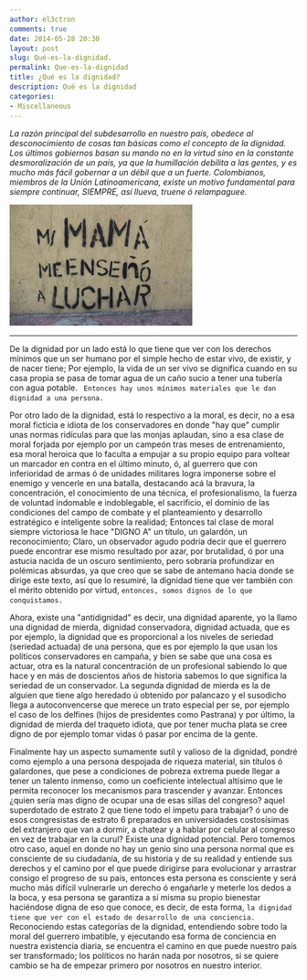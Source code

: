 ```yaml
---
author: el3ctron
comments: true
date: 2014-05-28 20:30
layout: post
slug: Qué-es-la-dignidad.
permalink: Que-es-la-dignidad
title: ¿Qué es la dignidad?
description: Qué es la dignidad
categories:
- Miscellaneous
---
```


*La razón principal del subdesarrollo en nuestro país, obedece al desconocimiento de cosas tan básicas como el concepto de la dignidad. Los últimos gobiernos basan su mando no en la virtud sino en la constante desmoralización de un país, ya que la humillación debilita a las gentes, y es mucho más fácil gobernar a un débil que a un fuerte. Colombianos, miembros de la Unión Latinoamericana, existe un motivo fundamental para siempre continuar, SIEMPRE, así llueva, truene ó relampaguee.*

[![Qué es la dignidad.](/wp-content/uploads/por_tema/politica/396105_374326782640354_490793525_n.jpg)](//el3ctron.github.io/Que-es-la-dignidad)

<!-- more -->
---
De la dignidad por un lado está lo que tiene que ver con los derechos mínimos que un ser humano por el simple hecho de estar vivo, de existir, y de nacer tiene; Por ejemplo, la vida de un ser vivo se dignifica cuando en su casa propia se pasa de tomar agua de un caño sucio a tener una tubería con agua potable. ` Entonces hay unos mínimos materiales que le dan dignidad a una persona.`

Por otro lado de la dignidad, está lo respectivo a la moral, es decir, no a esa moral ficticia e idiota de los conservadores en donde "hay que" cumplir unas normas ridículas para que las monjas aplaudan, sino a esa clase de moral forjada por ejemplo por un campeón tras meses de entrenamiento, esa moral heroica que lo faculta a empujar a su propio equipo para voltear un marcador en contra en el último minuto, ó, al guerrero que con inferioridad de armas ó de unidades militares logra imponerse sobre el enemigo y vencerle en una batalla, destacando acá la bravura, la concentración, el conocimiento de una técnica, el profesionalismo, la fuerza de voluntad indomable e indoblegable, el sacrificio, el dominio de las condiciones del campo de combate y el planteamiento y desarrollo estratégico e inteligente sobre la realidad; Entonces tal clase de moral siempre victoriosa le hace "DIGNO A" un título, un galardón, un reconocimiento; Claro, un observador agudo podría decir que el guerrero puede encontrar ese mismo resultado por azar, por brutalidad, ó por una astucia nacida de un oscuro sentimiento, pero sobraría profundizar en polémicas absurdas, ya que creo que se sabe de antemano hacia donde se dirige este texto, así que lo resumiré, la dignidad tiene que ver también con el mérito obtenido por virtud, `entonces, somos dignos de lo que conquistamos.`

Ahora, existe una "antidignidad" es decir, una dignidad aparente, yo la llamo una dignidad de mierda, dignidad conservadora, dignidad actuada, que es por ejemplo, la dignidad que es proporcional a los niveles de seriedad (seriedad actuada) de una persona, que es por ejemplo la que usan los políticos conservadores en campaña, y bien se sabe que una cosa es actuar, otra es la natural concentración de un profesional sabiendo lo que hace y en más de doscientos años de historia sabemos lo que significa la seriedad de un conservador. La segunda dignidad de mierda es la de alguien que tiene algo heredado ú obtenido por palancazo y el susodicho llega a autoconvencerse que merece un trato especial per se, por ejemplo el caso de los delfines (hijos de presidentes como Pastrana) y por último, la dignidad de mierda del traqueto idiota, que por tener mucha plata se cree digno de por ejemplo tomar vidas ó pasar por encima de la gente.

Finalmente hay un aspecto sumamente sutil y valioso de la dignidad, pondré como ejemplo a una persona despojada de riqueza material, sin títulos ó galardones, que pese a condiciones de pobreza extrema puede llegar a tener un talento inmenso, como un coeficiente intelectual altísimo que le permita reconocer los mecanismos para trascender y avanzar. Entonces ¿quien sería mas digno de ocupar una de esas sillas del congreso? aquel superdotado de estrato 2 que tiene todo el ímpetu para trabajar? ó uno de esos congresistas de estrato 6 preparados en universidades costosísimas del extranjero que van a dormir, a chatear y a hablar por celular al congreso en vez de trabajar en la curul? Existe una dignidad potencial. Pero tomemos otro caso, aquel en donde no hay un genio sino una persona normal que es consciente de su ciudadanía, de su historia y de su realidad y entiende sus derechos y el camino por el que puede dirigirse para evolucionar y arrastrar consigo el progreso de su país, entonces esta persona es consciente y será mucho más difícil vulnerarle un derecho ó engañarle y meterle los dedos a la boca, y esa persona se garantiza a sí misma su propio bienestar haciéndose digna de eso que conoce, es decir, de esta forma, `la dignidad tiene que ver con el estado de desarrollo de una conciencia.` Reconociendo estas categorías de la dignidad, entendiendo sobre todo la moral del guerrero imbatible, y ejecutando esa forma de conciencia en nuestra existencia diaria, se encuentra el camino en que puede nuestro país ser transformado; los políticos no harán nada por nosotros, si se quiere cambio se ha de empezar primero por nosotros en nuestro interior.

<br><br><br>
